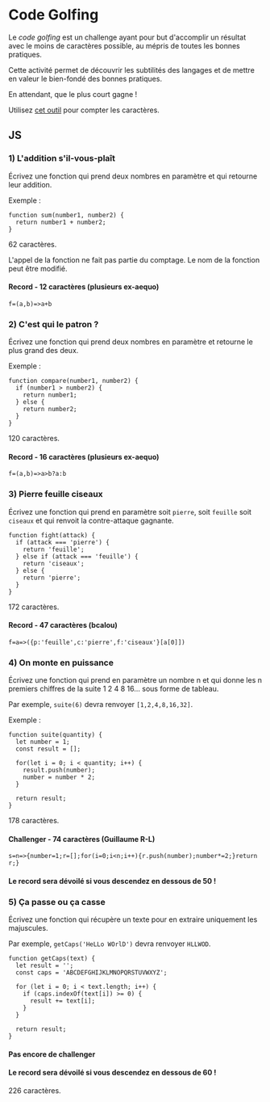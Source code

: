 # Code Golfing

Le _code golfing_ est un challenge ayant pour but d'accomplir un résultat avec le moins de caractères possible, au mépris de toutes les bonnes pratiques.

Cette activité permet de découvrir les subtilités des langages et de mettre en valeur le bien-fondé des bonnes pratiques.

En attendant, que le plus court gagne !

Utilisez [cet outil](https://charactercounttool.com/) pour compter les caractères.

## JS

### 1) L'addition s'il-vous-plaît

Écrivez une fonction qui prend deux nombres en paramètre et qui retourne leur addition.

Exemple :

```
function sum(number1, number2) {
  return number1 + number2;
}
```

62 caractères.

L'appel de la fonction ne fait pas partie du comptage. Le nom de la fonction peut être modifié.

#### Record - 12 caractères (plusieurs ex-aequo)

```
f=(a,b)=>a+b
```

### 2) C'est qui le patron ?

Écrivez une fonction qui prend deux nombres en paramètre et retourne le plus grand des deux.

Exemple :

```
function compare(number1, number2) {
  if (number1 > number2) {
    return number1;
  } else {
    return number2;
  }
}
```

120 caractères.

#### Record - 16 caractères (plusieurs ex-aequo)

```
f=(a,b)=>a>b?a:b
```

### 3) Pierre feuille ciseaux

Écrivez une fonction qui prend en paramètre soit `pierre`, soit `feuille` soit `ciseaux` et qui renvoit la contre-attaque gagnante.

```
function fight(attack) {
  if (attack === 'pierre') {
    return 'feuille';
  } else if (attack === 'feuille') {
    return 'ciseaux';
  } else {
    return 'pierre';
  }
}
```

172 caractères.

#### Record - 47 caractères (bcalou)

```
f=a=>({p:'feuille',c:'pierre',f:'ciseaux'}[a[0]])
```

### 4) On monte en puissance

Écrivez une fonction qui prend en paramètre un nombre n et qui donne les n premiers chiffres de la suite 1 2 4 8 16... sous forme de tableau.

Par exemple, `suite(6)` devra renvoyer `[1,2,4,8,16,32]`.

Exemple :

```
function suite(quantity) {
  let number = 1;
  const result = [];

  for(let i = 0; i < quantity; i++) {
    result.push(number);
    number = number * 2;
  }

  return result;
}
```

178 caractères.

#### Challenger - 74 caractères (Guillaume R-L)

```
s=n=>{number=1;r=[];for(i=0;i<n;i++){r.push(number);number*=2;}return r;}
```

#### Le record sera dévoilé si vous descendez en dessous de 50 !

### 5) Ça passe ou ça casse

Écrivez une fonction qui récupère un texte pour en extraire uniquement les majuscules.

Par exemple, `getCaps('HeLLo WOrlD')` devra renvoyer `HLLWOD`.

```
function getCaps(text) {
  let result = '';
  const caps = 'ABCDEFGHIJKLMNOPQRSTUVWXYZ';

  for (let i = 0; i < text.length; i++) {
    if (caps.indexOf(text[i]) >= 0) {
      result += text[i];
    }
  }

  return result;
}
```

#### Pas encore de challenger

#### Le record sera dévoilé si vous descendez en dessous de 60 !

226 caractères.
